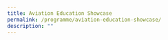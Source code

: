 ```yaml
---
title: Aviation Education Showcase
permalink: /programme/aviation-education-showcase/
description: ""
---
```

